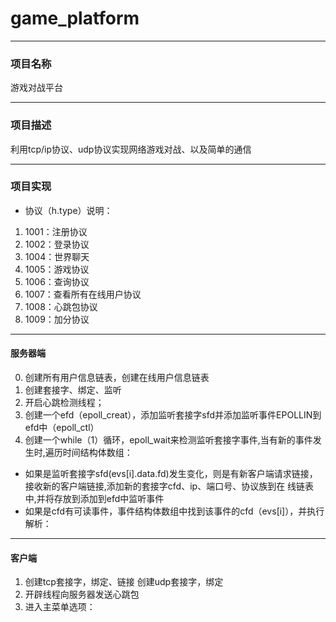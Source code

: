 # game_platform

-----
### 项目名称
游戏对战平台

-----
### 项目描述
利用tcp/ip协议、udp协议实现网络游戏对战、以及简单的通信

-----
### 项目实现

- 协议（h.type）说明：
1. 1001：注册协议
2. 1002：登录协议
3. 1004：世界聊天
4. 1005：游戏协议
5. 1006：查询协议
6. 1007：查看所有在线用户协议
7. 1008：心跳包协议
8. 1009：加分协议

-----		
#### 服务器端

0. 创建所有用户信息链表，创建在线用户信息链表
1. 创建套接字、绑定、监听
2. 开启心跳检测线程；
3. 创建一个efd（epoll_creat），添加监听套接字sfd并添加监听事件EPOLLIN到efd中（epoll_ctl）
4. 创建一个while（1）循环，epoll_wait来检测监听套接字事件,当有新的事件发生时,遍历时间结构体数组：
- 如果是监听套接字sfd(evs[i].data.fd)发生变化，则是有新客户端请求链接，接收新的客户端链接,添加新的套接字cfd、ip、端口号、协议族到在	     线链表   中,并将存放到添加到efd中监听事件
- 如果是cfd有可读事件，事件结构体数组中找到该事件的cfd（evs[i]），并执行解析：

-----
#### 客户端

1. 创建tcp套接字，绑定、链接
   创建udp套接字，绑定
2. 开辟线程向服务器发送心跳包
3. 进入主菜单选项：














